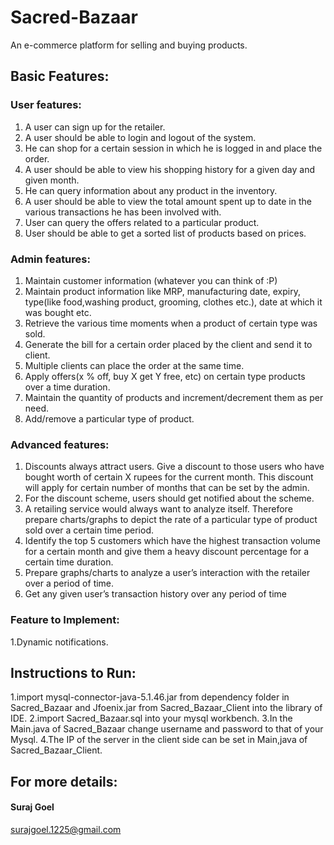 # Sacred-Bazaar
An e-commerce platform for selling and buying products.
## Basic Features:
### User features:
1. A user can sign up for the retailer.
2. A user should be able to login and logout of the system.
3. He can shop for a certain session in which he is logged in and place the order.
4. A user should be able to view his shopping history for a given day and given month.
5. He can query information about any product in the inventory.
6. A user should be able to view the total amount spent up to date in the various transactions he has been involved with.
7. User can query the offers related to a particular product.
8. User should be able to get a sorted list of products based on prices.
### Admin features:
1. Maintain customer information (whatever you can think of :P)
2. Maintain product information like MRP, manufacturing date, expiry, type(like food,washing product, grooming, clothes etc.), date at which it was bought etc.
3. Retrieve the various time moments when a product of certain type was sold.
4. Generate the bill for a certain order placed by the client and send it to client.
5. Multiple clients can place the order at the same time.
6. Apply offers(x % off, buy X get Y free, etc) on certain type products over a time duration.
7. Maintain the quantity of products and increment/decrement them as per need.
8. Add/remove a particular type of product.
### Advanced features:
1. Discounts always attract users. Give a discount to those users who have bought worth
of certain X rupees for the current month. This discount will apply for certain number
of months that can be set by the admin.
2. For the discount scheme, users should get notified about the scheme.
3. A retailing service would always want to analyze itself. Therefore prepare charts/graphs to depict the rate of a particular type of product sold over a certain time period.
4. Identify the top 5 customers which have the highest transaction volume for a certain month and give them a heavy discount percentage for a certain time duration.
5. Prepare graphs/charts to analyze a user’s interaction with the retailer over a period of time.
6. Get any given user’s transaction history over any period of time
### Feature to Implement:
1.Dynamic notifications.
## Instructions to Run:
1.import mysql-connector-java-5.1.46.jar from dependency folder in Sacred_Bazaar and Jfoenix.jar from Sacred_Bazaar_Client into the library of IDE.
2.import Sacred_Bazaar.sql into your mysql workbench.
3.In the Main.java of Sacred_Bazaar change username and password to that of your Mysql.
4.The IP of the server in the client side can be set in Main,java of Sacred_Bazaar_Client.

## For more details:
#### Suraj Goel 
surajgoel.1225@gmail.com
